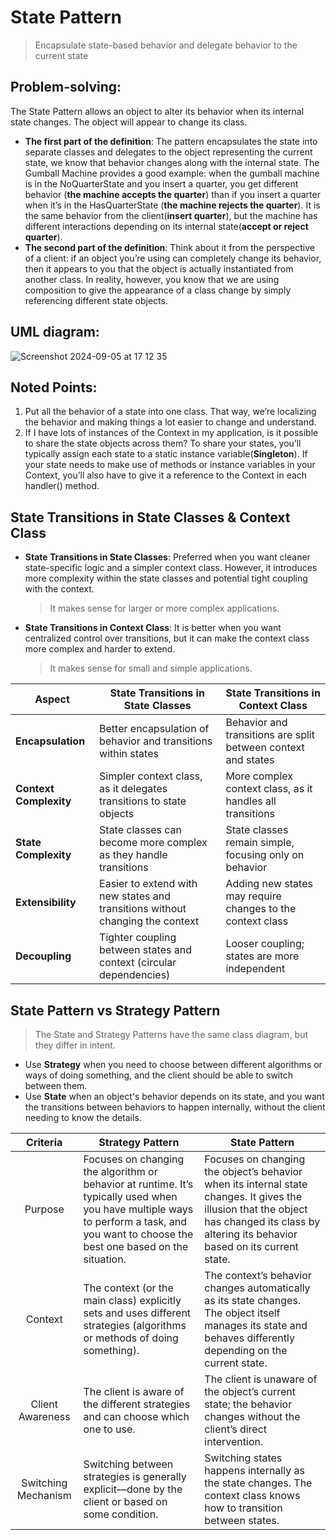 # State Pattern
> Encapsulate state-based behavior and delegate behavior to the current state
## Problem-solving:
The State Pattern allows an object to alter its behavior when its internal state changes. The object will appear to change its class.

- **The first part of the definition**: The pattern encapsulates the state into separate classes and delegates to the object representing the current state, we know that behavior changes along with the internal state. The Gumball Machine provides a good example: when the gumball machine is in the NoQuarterState and you insert a quarter, you get different behavior (**the machine accepts the quarter**) than if you insert a quarter when it’s in the HasQuarterState (**the machine rejects the quarter**). It is the same behavior from the client(**insert quarter**), but the machine has different interactions depending on its internal state(**accept or reject quarter**).
- **The second part of the definition**: Think about it from the perspective of a client: if an object you’re using can completely change its behavior, then it appears to you that the object is actually instantiated from another class. In reality, however, you know that we are using composition to give the appearance of a class change by simply referencing different state objects.

## UML diagram:
![Screenshot 2024-09-05 at 17 12 35](https://github.com/user-attachments/assets/86b9585c-a950-4abf-a71b-cf9a52742308)

## Noted Points:
1. Put all the behavior of a state into one class. That way, we’re localizing the behavior and making things a lot easier to change and understand.
2. If I have lots of instances of the Context in my application, is it possible to share the state objects across them? To share your states, you’ll typically assign each state to a static instance variable(**Singleton**). If your state needs to make use of methods or instance variables in your Context, you’ll also have to give it a reference to the Context in each handler() method.

## State Transitions in State Classes & Context Class
- **State Transitions in State Classes**: Preferred when you want cleaner state-specific logic and a simpler context class. However, it introduces more complexity within the state classes and potential tight coupling with the context.
  > It makes sense for larger or more complex applications.
- **State Transitions in Context Class**: It is better when you want centralized control over transitions, but it can make the context class more complex and harder to extend.
  > It makes sense for small and simple applications.

| **Aspect** | **State Transitions in State Classes** | **State Transitions in Context Class** |
| ---| ---| ---|
| **Encapsulation**               | Better encapsulation of behavior and transitions within states | Behavior and transitions are split between context and states |
| **Context Complexity**          | Simpler context class, as it delegates transitions to state objects | More complex context class, as it handles all transitions |
| **State Complexity**            | State classes can become more complex as they handle transitions | State classes remain simple, focusing only on behavior |
| **Extensibility**               | Easier to extend with new states and transitions without changing the context | Adding new states may require changes to the context class |
| **Decoupling**                  | Tighter coupling between states and context (circular dependencies) | Looser coupling; states are more independent |

## State Pattern vs Strategy Pattern
> The State and Strategy Patterns have the same class diagram, but they differ in intent.
- Use **Strategy** when you need to choose between different algorithms or ways of doing something, and the client should be able to switch between them.
- Use **State** when an object's behavior depends on its state, and you want the transitions between behaviors to happen internally, without the client needing to know the details.

| Criteria | Strategy Pattern | State Pattern |
|:---:|---|---|
| Purpose | Focuses on changing the algorithm or behavior at runtime. It’s typically used when you have multiple ways to perform a task, and you want to choose the best one based on the situation. | Focuses on changing the object’s behavior when its internal state changes. It gives the illusion that the object has changed its class by altering its behavior based on its current state. |
| Context | The context (or the main class) explicitly sets and uses different strategies (algorithms or methods of doing something). | The context’s behavior changes automatically as its state changes. The object itself manages its state and behaves differently depending on the current state. |
| Client Awareness | The client is aware of the different strategies and can choose which one to use. | The client is unaware of the object’s current state; the behavior changes without the client’s direct intervention. |
| Switching Mechanism | Switching between strategies is generally explicit—done by the client or based on some condition. | Switching states happens internally as the state changes. The context class knows how to transition between states. |


